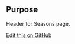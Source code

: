 ## Purpose

Header for Seasons page.

[Edit this on GitHub](https://github.com/wellcomecollection/wellcomecollection.org/edit/master/common/views/components/SeasonsHeader/README.md)
